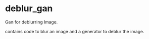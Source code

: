 # deblur_gan
Gan for deblurring Image.

contains code to blur an image and a generator to deblur the image.


